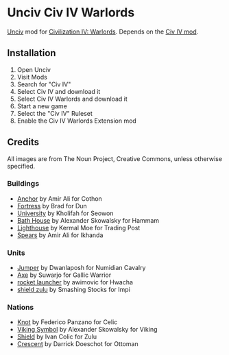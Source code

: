 # Unciv Civ IV Warlords

[Unciv](https://github.com/yairm210/unciv) mod for [Civilization IV: Warlords](https://civilization.fandom.com/wiki/Civilization_IV:_Warlords). Depends on the [Civ IV mod](https://github.com/yairm210/Unciv-IV-mod).

## Installation

1. Open Unciv
2. Visit Mods
3. Search for "Civ IV"
4. Select Civ IV and download it
5. Select Civ IV Warlords and download it
6. Start a new game
7. Select the "Civ IV" Ruleset
8. Enable the Civ IV Warlords Extension mod

## Credits

All images are from The Noun Project, Creative Commons, unless otherwise specified.

### Buildings

- [Anchor](https://thenounproject.com/icon/anchor-6496390/) by Amir Ali for Cothon
- [Fortress](https://thenounproject.com/icon/fortress-6151327/) by Brad for Dun
- [University](https://thenounproject.com/icon/university-7142312/) by Kholifah for Seowon
- [Bath House](https://thenounproject.com/icon/bath-house-724565/) by Alexander Skowalsky for Hammam
- [Lighthouse](https://thenounproject.com/icon/lighthouse-4982237/) by Kermal Moe for Trading Post
- [Spears](https://thenounproject.com/icon/spears-7032289/) by Amir Ali for Ikhanda

### Units

- [Jumper](https://thenounproject.com/icon/jumper-453590/) by Dwanlaposh for Numidian Cavalry
- [Axe](https://thenounproject.com/icon/axe-7192952/) by Suwarjo for Gallic Warrior
- [rocket launcher](https://thenounproject.com/icon/rocket-launcher-6222958/) by awimovic for Hwacha
- [shield zulu](https://thenounproject.com/icon/shield-zulu-3825770/) by Smashing Stocks for Impi

### Nations

- [Knot](https://thenounproject.com/icon/knot-676657/) by Federico Panzano for Celic
- [Viking Symbol](https://thenounproject.com/icon/viking-symbol-248008/) by Alexander Skowalsky for Viking
- [Shield](https://thenounproject.com/icon/shield-163736/) by Ivan Colic for Zulu
- [Crescent](https://thenounproject.com/icon/crescent-2296077/) by Darrick Doeschot for Ottoman
